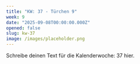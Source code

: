 ```yaml
---
title: "KW: 37 - Türchen 9"
week: 9
date: "2025-09-08T00:00:00.000Z"
opened: false
slug: kw-37
image: /images/placeholder.png
---
```


Schreibe deinen Text für die Kalenderwoche: 37 hier.

